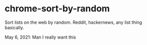 # chrome-sort-by-random

Sort lists on the web by random. Reddit, hackernews, any list thing basically.

May 6, 2021: Man I really want this
